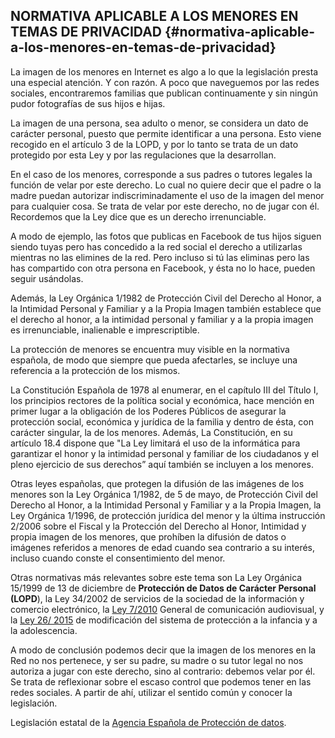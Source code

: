 ## NORMATIVA APLICABLE A LOS MENORES EN TEMAS DE PRIVACIDAD {#normativa-aplicable-a-los-menores-en-temas-de-privacidad}

La imagen de los menores en Internet es algo a lo que la legislación presta una especial atención. Y con razón. A poco que naveguemos por las redes sociales, encontraremos familias que publican continuamente y sin ningún pudor fotografías de sus hijos e hijas.

La imagen de una persona, sea adulto o menor, se considera un dato de carácter personal, puesto que permite identificar a una persona. Esto viene recogido en el artículo 3 de la LOPD, y por lo tanto se trata de un dato protegido por esta Ley y por las regulaciones que la desarrollan.

En el caso de los menores, corresponde a sus padres o tutores legales la función de velar por este derecho. Lo cual no quiere decir que el padre o la madre puedan autorizar indiscriminadamente el uso de la imagen del menor para cualquier cosa. Se trata de velar por este derecho, no de jugar con él. Recordemos que la Ley dice que es un derecho irrenunciable.

A modo de ejemplo, las fotos que publicas en Facebook de tus hijos siguen siendo tuyas pero has concedido a la red social el derecho a utilizarlas mientras no las elimines de la red. Pero incluso si tú las eliminas pero las has compartido con otra persona en Facebook, y ésta no lo hace, pueden seguir usándolas.

Además, la Ley Orgánica 1/1982 de Protección Civil del Derecho al Honor, a la Intimidad Personal y Familiar y a la Propia Imagen también establece que el derecho al honor, a la intimidad personal y familiar y a la propia imagen es irrenunciable, inalienable e imprescriptible.

La protección de menores se encuentra muy visible en la normativa española, de modo que siempre que pueda afectarles, se incluye una referencia a la protección de los mismos.

La Constitución Española de 1978 al enumerar, en el capítulo III del Título I, los principios rectores de la política social y económica, hace mención en primer lugar a la obligación de los Poderes Públicos de asegurar la protección social, económica y jurídica de la familia y dentro de ésta, con carácter singular, la de los menores. Además, La Constitución, en su artículo 18.4 dispone que &quot;La Ley limitará el uso de la informática para garantizar el honor y la intimidad personal y familiar de los ciudadanos y el pleno ejercicio de sus derechos” aquí también se incluyen a los menores.

Otras leyes españolas, que protegen la difusión de las imágenes de los menores son la Ley Orgánica 1/1982, de 5 de mayo, de Protección Civil del Derecho al Honor, a la Intimidad Personal y Familiar y a la Propia Imagen, la Ley Orgánica 1/1996, de protección jurídica del menor y la última instrucción 2/2006 sobre el Fiscal y la Protección del Derecho al Honor, Intimidad y propia imagen de los menores, que prohíben la difusión de datos o imágenes referidos a menores de edad cuando sea contrario a su interés, incluso cuando conste el consentimiento del menor.

Otras normativas más relevantes sobre este tema son La Ley Orgánica 15/1999 de 13 de diciembre de **Protección de Datos de Carácter Personal (LOPD**), la Ley 34/2002 de servicios de la sociedad de la información y comercio electrónico, la [Ley 7/2010](https://www.boe.es/buscar/act.php?id=BOE-A-2010-5292) General de comunicación audiovisual, y la [Ley 26/ 2015](http://noticias.juridicas.com/base_datos/Privado/557315-ley-26-2015-de-28-jul-de-modificacion-del-sistema-de-proteccion-a-la-infancia.html) de modificación del sistema de protección a la infancia y a la adolescencia.

A modo de conclusión podemos decir que la imagen de los menores en la Red no nos pertenece, y ser su padre, su madre o su tutor legal no nos autoriza a jugar con este derecho, sino al contrario: debemos velar por él. Se trata de reflexionar sobre el escaso control que podemos tener en las redes sociales. A partir de ahí, utilizar el sentido común y conocer la legislación.

Legislación estatal de la [Agencia Española de Protección de datos](http://www.agpd.es/portalwebAGPD/canaldocumentacion/legislacion/estatal/index-ides-idphp.php).